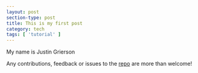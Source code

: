 ```yaml
---
layout: post
section-type: post
title: This is my first post
category: tech
tags: [ 'tutorial' ]
---
```


My name is Justin Grierson

Any contributions, feedback or issues to the <a href="https://github.com/PanosSakkos/personal-jekyll-theme" target="\_blank">repo</a> are more than welcome!
